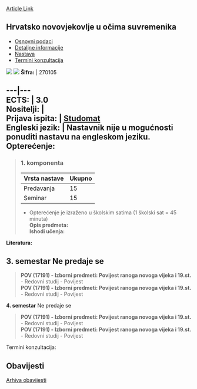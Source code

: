 [Article Link](https://www.fhs.hr/predmet/hnuos)

## Hrvatsko novovjekovlje u očima suvremenika
  * [Osnovni podaci](https://www.fhs.hr/predmet/hnuos#v1id-523753_637437_1_0 "Osnovni podaci")
  * [Detaljne informacije](https://www.fhs.hr/predmet/hnuos#v1id-523753_637437_1_1 "Detaljne informacije")
  * [Nastava](https://www.fhs.hr/predmet/hnuos#v1id-523753_637437_1_2 "Nastava")
  * [Termini konzultacija](https://www.fhs.hr/predmet/hnuos#v1id-523753_637437_1_3 "Termini konzultacija")


[![](https://www.fhs.hr/img/flags/gif/hr.gif)](https://www.fhs.hr/predmet/hnuos) [![](https://www.fhs.hr/img/flags/gif/gb.gif)](https://www.fhs.hr/en/course/cmaiteoc)
**Šifra:** |  270105  
  
---|---  
**ECTS:** |  3.0   
**Nositelji:** |   
**Prijava ispita:** |  [Studomat](http://www.isvu.hr/studomat)  
**Engleski jezik:** |  Nastavnik nije u mogućnosti ponuditi nastavu na engleskom jeziku.   
**Opterećenje:**  
---  
> ### 1. komponenta
> | Vrsta nastave | Ukupno  
> ---|---  
> Predavanja | 15  
> Seminar | 15  
> * Opterećenje je izraženo u školskim satima (1 školski sat = 45 minuta)   
**Opis predmeta:**  
> **Ishodi učenja:**  

  
**Literatura:**  

  
**3. semestar** Ne predaje se  
---  
> **POV (17191) - Izborni predmeti: Povijest ranoga novoga vijeka i 19.st.** - Redovni studij - Povijest  
>  **POV (17191) - Izborni predmeti: Povijest ranoga novoga vijeka i 19.st.** - Redovni studij - Povijest  
>   
  
**4. semestar** Ne predaje se  
> **POV (17191) - Izborni predmeti: Povijest ranoga novoga vijeka i 19.st.** - Redovni studij - Povijest  
>  **POV (17191) - Izborni predmeti: Povijest ranoga novoga vijeka i 19.st.** - Redovni studij - Povijest  
>   
Termini konzultacija: 


## Obavijesti
[Arhiva obavijesti](https://www.fhs.hr/predmet/hnuos?@=21ncd#news_124238 "Arhiva obavijesti")
